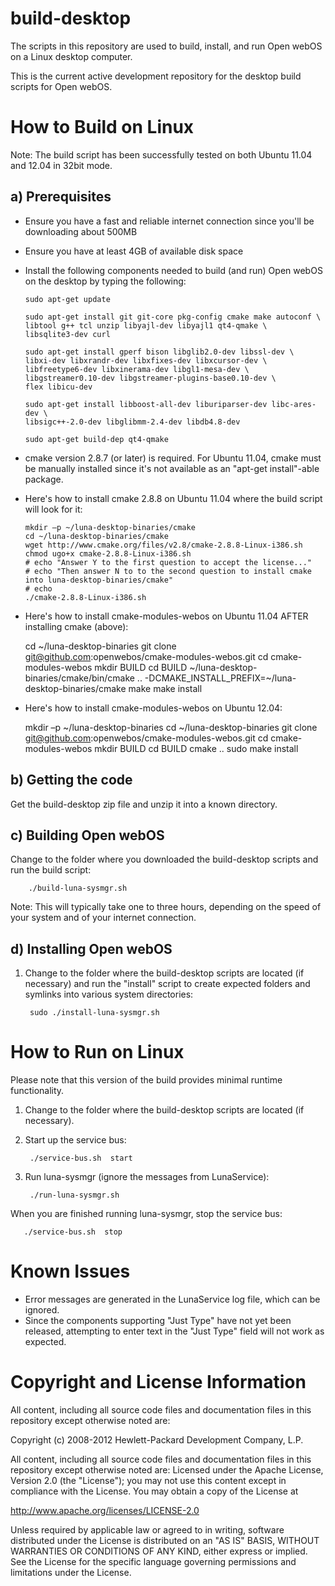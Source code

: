 build-desktop
=============

The scripts in this repository are used to build, install, and run Open webOS on a Linux desktop computer.
 
This is the current active development repository for the desktop build scripts for Open webOS.


How to Build on Linux
=====================

Note:  The build script has been successfully tested on both Ubuntu 11.04 and 12.04 in 32bit mode.

a) Prerequisites
----------------

  * Ensure you have a fast and reliable internet connection since you'll be downloading about 500MB

  * Ensure you have at least 4GB of available disk space

  * Install the following components needed to build (and run) Open webOS on the desktop by typing the following:

        sudo apt-get update

        sudo apt-get install git git-core pkg-config cmake make autoconf \
		libtool g++ tcl unzip libyajl-dev libyajl1 qt4-qmake \
		libsqlite3-dev curl

        sudo apt-get install gperf bison libglib2.0-dev libssl-dev \
		libxi-dev libxrandr-dev libxfixes-dev libxcursor-dev \
		libfreetype6-dev libxinerama-dev libgl1-mesa-dev \
		libgstreamer0.10-dev libgstreamer-plugins-base0.10-dev \
		flex libicu-dev

        sudo apt-get install libboost-all-dev liburiparser-dev libc-ares-dev \
		libsigc++-2.0-dev libglibmm-2.4-dev libdb4.8-dev

        sudo apt-get build-dep qt4-qmake

  * cmake version 2.8.7 (or later) is required.  For Ubuntu 11.04, cmake must be manually installed since it's not available as an "apt-get install"-able package. 

  * Here's how to install cmake 2.8.8 on Ubuntu 11.04 where the build script will look for it:

		mkdir –p ~/luna-desktop-binaries/cmake
		cd ~/luna-desktop-binaries/cmake
		wget http://www.cmake.org/files/v2.8/cmake-2.8.8-Linux-i386.sh
		chmod ugo+x cmake-2.8.8-Linux-i386.sh
		# echo "Answer Y to the first question to accept the license..."
		# echo "Then answer N to to the second question to install cmake into luna-desktop-binaries/cmake"
		# echo
		./cmake-2.8.8-Linux-i386.sh

  *  Here's how to install cmake-modules-webos on Ubuntu 11.04 AFTER installing cmake (above):

		cd ~/luna-desktop-binaries
		git clone git@github.com:openwebos/cmake-modules-webos.git
		cd cmake-modules-webos
		mkdir BUILD
		cd BUILD
		~/luna-desktop-binaries/cmake/bin/cmake .. -DCMAKE_INSTALL_PREFIX=~/luna-desktop-binaries/cmake
		make
		make install

  *  Here's how to install cmake-modules-webos on Ubuntu 12.04:

		mkdir –p ~/luna-desktop-binaries
		cd ~/luna-desktop-binaries
		git clone git@github.com:openwebos/cmake-modules-webos.git
		cd cmake-modules-webos
		mkdir BUILD
		cd BUILD
		cmake ..
		sudo make install



b) Getting the code
-------------------

Get the build-desktop zip file and unzip it into a known directory.
  
c) Building Open webOS
----------------------
 
Change to the folder where you downloaded the build-desktop scripts and run the build script:

        ./build-luna-sysmgr.sh

Note: This will typically take one to three hours, depending on the speed of your system and of your internet connection.

d) Installing Open webOS
------------------------

1) Change to the folder where the build-desktop scripts are located (if necessary) and run the "install" script to create expected folders and symlinks into various system directories:

        sudo ./install-luna-sysmgr.sh

How to Run on Linux
===================

Please note that this version of the build provides minimal runtime functionality.

1) Change to the folder where the build-desktop scripts are located (if necessary).

2) Start up the service bus:

        ./service-bus.sh  start

3) Run luna-sysmgr   (ignore the messages from LunaService):

        ./run-luna-sysmgr.sh


When you are finished running luna-sysmgr, stop the service bus:

       ./service-bus.sh  stop

# Known Issues

  * Error messages are generated in the LunaService log file, which can be ignored.
  * Since the components supporting "Just Type" have not yet been released, attempting to enter text in the "Just Type" field will not work as expected.

# Copyright and License Information

All content, including all source code files and documentation files in this repository except otherwise noted are: 

 Copyright (c) 2008-2012 Hewlett-Packard Development Company, L.P.

All content, including all source code files and documentation files in this repository except otherwise noted are:
Licensed under the Apache License, Version 2.0 (the "License");
you may not use this content except in compliance with the License.
You may obtain a copy of the License at

http://www.apache.org/licenses/LICENSE-2.0

Unless required by applicable law or agreed to in writing, software
distributed under the License is distributed on an "AS IS" BASIS,
WITHOUT WARRANTIES OR CONDITIONS OF ANY KIND, either express or implied.
See the License for the specific language governing permissions and
limitations under the License.

